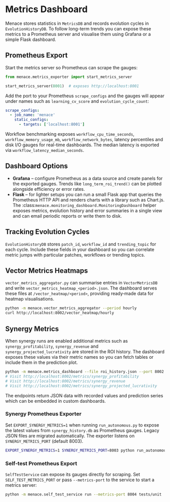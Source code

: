# Metrics Dashboard

Menace stores statistics in `MetricsDB` and records evolution cycles in
`EvolutionHistoryDB`. To follow long-term trends you can expose these
metrics to a Prometheus server and visualise them using Grafana or a
simple Flask dashboard.

## Prometheus Export

Start the metrics server so Prometheus can scrape the gauges:

```python
from menace.metrics_exporter import start_metrics_server

start_metrics_server(8001)  # exposes http://localhost:8001
```

Add the port to your Prometheus `scrape_configs` and the gauges will
appear under names such as `learning_cv_score` and
`evolution_cycle_count`:

```yaml
scrape_configs:
  - job_name: 'menace'
    static_configs:
      - targets: ['localhost:8001']
```

Workflow benchmarking exposes
`workflow_cpu_time_seconds`, `workflow_memory_usage_mb`,
`workflow_network_bytes`, latency percentiles and disk I/O gauges for
real-time dashboards. The median latency is exported via
`workflow_latency_median_seconds`.

## Dashboard Options

* **Grafana** – configure Prometheus as a data source and create panels
  for the exported gauges. Trends like `long_term_roi_trend()` can be
  plotted alongside efficiency or error rates.
* **Flask** – for lighter setups you can run a small Flask app that
  queries the Prometheus HTTP API and renders charts with a library such
  as Chart.js. The :class:`menace.monitoring_dashboard.MonitoringDashboard`
  helper exposes metrics, evolution history and error summaries in a
  single view and can email periodic reports or write them to disk.

## Tracking Evolution Cycles

`EvolutionHistoryDB` stores `patch_id`, `workflow_id` and
`trending_topic` for each cycle. Include these fields in your dashboard
so you can correlate metric jumps with particular patches, workflows or
trending topics.

## Vector Metrics Heatmaps

`vector_metrics_aggregator.py` can summarise entries in
`VectorMetricsDB` and write `vector_metrics_heatmap_<period>.json`. The
dashboard serves these files at `/vector_heatmap/<period>`, providing
ready‑made data for heatmap visualisations.

```bash
python -m menace.vector_metrics_aggregator --period hourly
curl http://localhost:8002/vector_heatmap/hourly
```

## Synergy Metrics

When synergy runs are enabled additional metrics such as
`synergy_profitability`, `synergy_revenue` and `synergy_projected_lucrativity` are stored in the
ROI history. The dashboard exposes these values via their metric names so you
can fetch tables or include them in the prediction plot.

```bash
python -m menace.metrics_dashboard --file roi_history.json --port 8002
# Visit http://localhost:8002/metrics/synergy_profitability
# Visit http://localhost:8002/metrics/synergy_revenue
# Visit http://localhost:8002/metrics/synergy_projected_lucrativity
```

The endpoints return JSON data with recorded values and prediction series which
can be embedded in custom dashboards.


### Synergy Prometheus Exporter

Set `EXPORT_SYNERGY_METRICS=1` when running `run_autonomous.py` to expose the
latest values from `synergy_history.db` as Prometheus gauges. Legacy JSON files
are migrated automatically. The exporter
listens on `SYNERGY_METRICS_PORT` (default 8003).

```bash
EXPORT_SYNERGY_METRICS=1 SYNERGY_METRICS_PORT=8003 python run_autonomous.py
```

### Self‑test Prometheus Export

`SelfTestService` can expose its gauges directly for scraping. Set
`SELF_TEST_METRICS_PORT` or pass `--metrics-port` to the service to start a
metrics server:

```bash
python -m menace.self_test_service run --metrics-port 8004 tests/unit
```

